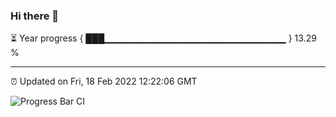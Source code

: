 ### Hi there 👋

⏳ Year progress { ███▁▁▁▁▁▁▁▁▁▁▁▁▁▁▁▁▁▁▁▁▁▁▁▁▁▁▁ } 13.29 %

---

⏰ Updated on Fri, 18 Feb 2022 12:22:06 GMT

![Progress Bar CI](https://github.com/liununu/liununu/workflows/Progress%20Bar%20CI/badge.svg)
